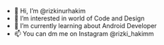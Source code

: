 - 👋 Hi, I’m @rizkinurhakim
- 👀 I’m interested in world of Code and Design
- 🌱 I’m currently learning about Android Developer
- 📫 You can dm me on Instagram @rizki_hakimm

<!---
rizkinurhakim/rizkinurhakim is a ✨ special ✨ repository because its `README.md` (this file) appears on your GitHub profile.
You can click the Preview link to take a look at your changes.
--->
